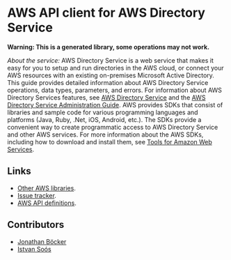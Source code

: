 # AWS API client for AWS Directory Service

**Warning: This is a generated library, some operations may not work.**

*About the service:*
AWS Directory Service is a web service that makes it easy for you to setup
and run directories in the AWS cloud, or connect your AWS resources with an
existing on-premises Microsoft Active Directory. This guide provides
detailed information about AWS Directory Service operations, data types,
parameters, and errors. For information about AWS Directory Services
features, see <a href="https://aws.amazon.com/directoryservice/">AWS
Directory Service</a> and the <a
href="https://docs.aws.amazon.com/directoryservice/latest/admin-guide/what_is.html">AWS
Directory Service Administration Guide</a>.
<note>
AWS provides SDKs that consist of libraries and sample code for various
programming languages and platforms (Java, Ruby, .Net, iOS, Android, etc.).
The SDKs provide a convenient way to create programmatic access to AWS
Directory Service and other AWS services. For more information about the AWS
SDKs, including how to download and install them, see <a
href="https://aws.amazon.com/tools/">Tools for Amazon Web Services</a>.
</note>

## Links

- [Other AWS libraries](https://github.com/agilord/aws_client/tree/master/generated).
- [Issue tracker](https://github.com/agilord/aws_client/issues).
- [AWS API definitions](https://github.com/aws/aws-sdk-js/tree/master/apis).

## Contributors

- [Jonathan Böcker](https://github.com/Schwusch)
- [Istvan Soós](https://github.com/isoos)

